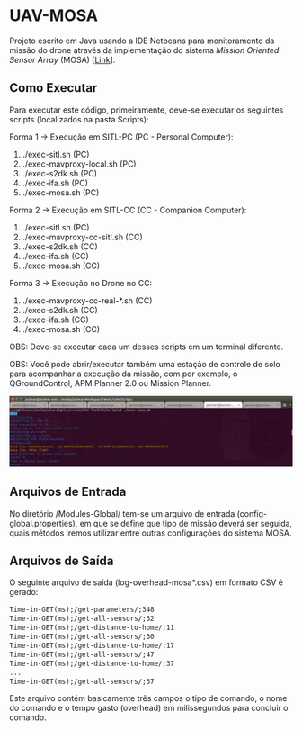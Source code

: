 # UAV-MOSA

Projeto escrito em Java usando a IDE Netbeans para monitoramento da missão do drone através da implementação do sistema *Mission Oriented Sensor Array* (MOSA) [[Link](http://www.teses.usp.br/teses/disponiveis/55/55134/tde-12072016-102631/pt-br.php)].

## Como Executar

Para executar este código, primeiramente, deve-se executar os seguintes scripts (localizados na pasta Scripts):

Forma 1 -> Execução em SITL-PC (PC - Personal Computer):

1. ./exec-sitl.sh                  (PC)
2. ./exec-mavproxy-local.sh        (PC)
3. ./exec-s2dk.sh                  (PC)
4. ./exec-ifa.sh                   (PC)
5. ./exec-mosa.sh                  (PC)

Forma 2 -> Execução em SITL-CC (CC - Companion Computer):

1. ./exec-sitl.sh                  (PC)
2. ./exec-mavproxy-cc-sitl.sh      (CC)
3. ./exec-s2dk.sh                  (CC)
4. ./exec-ifa.sh                   (CC)
5. ./exec-mosa.sh                  (CC)

Forma 3 -> Execução no Drone no CC:

1. ./exec-mavproxy-cc-real-*.sh    (CC)
2. ./exec-s2dk.sh                  (CC)
3. ./exec-ifa.sh                   (CC)
4. ./exec-mosa.sh                  (CC)

OBS: Deve-se executar cada um desses scripts em um terminal diferente.

OBS: Você pode abrir/executar também uma estação de controle de solo para acompanhar a execução da missão, com por exemplo, o QGroundControl, APM Planner 2.0 ou Mission Planner.

![](./Figures/exec-mosa.png)

## Arquivos de Entrada

No diretório /Modules-Global/ tem-se um arquivo de entrada (config-global.properties), em que se define que tipo de missão deverá ser seguida, quais métodos iremos utilizar entre outras configurações do sistema MOSA.

## Arquivos de Saída

O seguinte arquivo de saída (log-overhead-mosa*.csv) em formato CSV é gerado: 

```
Time-in-GET(ms);/get-parameters/;348
Time-in-GET(ms);/get-all-sensors/;32
Time-in-GET(ms);/get-distance-to-home/;11
Time-in-GET(ms);/get-all-sensors/;30
Time-in-GET(ms);/get-distance-to-home/;17
Time-in-GET(ms);/get-all-sensors/;47
Time-in-GET(ms);/get-distance-to-home/;37
...
Time-in-GET(ms);/get-all-sensors/;37
```

Este arquivo contém basicamente três campos o tipo de comando, o nome do comando e o tempo gasto (overhead) em milissegundos para concluir o comando.
